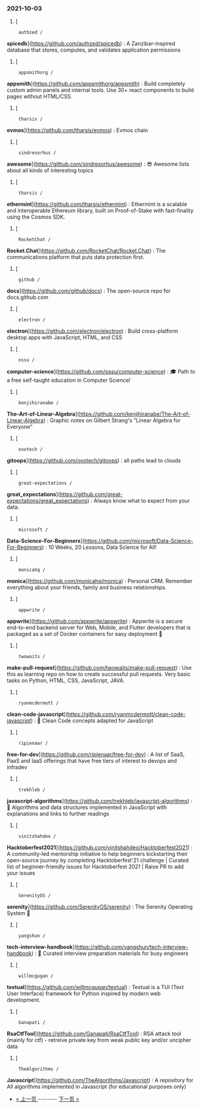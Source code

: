 ### 2021-10-03 
1. [
    

        authzed /
**spicedb**](https://github.com/authzed/spicedb) : A Zanzibar-inspired database that stores, computes, and validates application permissions
1. [
    

        appsmithorg /
**appsmith**](https://github.com/appsmithorg/appsmith) : Build completely custom admin panels and internal tools. Use 30+ react components to build pages without HTML/CSS.
1. [
    

        tharsis /
**evmos**](https://github.com/tharsis/evmos) : Evmos chain
1. [
    

        sindresorhus /
**awesome**](https://github.com/sindresorhus/awesome) : 😎 Awesome lists about all kinds of interesting topics
1. [
    

        tharsis /
**ethermint**](https://github.com/tharsis/ethermint) : Ethermint is a scalable and interoperable Ethereum library, built on Proof-of-Stake with fast-finality using the Cosmos SDK.
1. [
    

        RocketChat /
**Rocket.Chat**](https://github.com/RocketChat/Rocket.Chat) : The communications platform that puts data protection first.
1. [
    

        github /
**docs**](https://github.com/github/docs) : The open-source repo for docs.github.com
1. [
    

        electron /
**electron**](https://github.com/electron/electron) : Build cross-platform desktop apps with JavaScript, HTML, and CSS
1. [
    

        ossu /
**computer-science**](https://github.com/ossu/computer-science) : 🎓 Path to a free self-taught education in Computer Science!
1. [
    

        kenjihiranabe /
**The-Art-of-Linear-Algebra**](https://github.com/kenjihiranabe/The-Art-of-Linear-Algebra) : Graphic notes on Gilbert Strang's "Linear Algebra for Everyone"
1. [
    

        ovotech /
**gitoops**](https://github.com/ovotech/gitoops) : all paths lead to clouds
1. [
    

        great-expectations /
**great_expectations**](https://github.com/great-expectations/great_expectations) : Always know what to expect from your data.
1. [
    

        microsoft /
**Data-Science-For-Beginners**](https://github.com/microsoft/Data-Science-For-Beginners) : 10 Weeks, 20 Lessons, Data Science for All!
1. [
    

        monicahq /
**monica**](https://github.com/monicahq/monica) : Personal CRM. Remember everything about your friends, family and business relationships.
1. [
    

        appwrite /
**appwrite**](https://github.com/appwrite/appwrite) : Appwrite is a secure end-to-end backend server for Web, Mobile, and Flutter developers that is packaged as a set of Docker containers for easy deployment 🚀
1. [
    

        twowaits /
**make-pull-request**](https://github.com/twowaits/make-pull-request) : Use this as learning repo on how to create successful pull requests. Very basic tasks on Python, HTML, CSS, JavaScript, JAVA.
1. [
    

        ryanmcdermott /
**clean-code-javascript**](https://github.com/ryanmcdermott/clean-code-javascript) : 🛁 Clean Code concepts adapted for JavaScript
1. [
    

        ripienaar /
**free-for-dev**](https://github.com/ripienaar/free-for-dev) : A list of SaaS, PaaS and IaaS offerings that have free tiers of interest to devops and infradev
1. [
    

        trekhleb /
**javascript-algorithms**](https://github.com/trekhleb/javascript-algorithms) : 📝 Algorithms and data structures implemented in JavaScript with explanations and links to further readings
1. [
    

        vinitshahdeo /
**Hacktoberfest2021**](https://github.com/vinitshahdeo/Hacktoberfest2021) : A community-led mentorship initiative to help beginners kickstarting their open-source journey by completing Hacktoberfest'21 challenge | Curated list of beginner-friendly issues for Hacktoberfest 2021 | Raise PR to add your issues
1. [
    

        SerenityOS /
**serenity**](https://github.com/SerenityOS/serenity) : The Serenity Operating System 🐞
1. [
    

        yangshun /
**tech-interview-handbook**](https://github.com/yangshun/tech-interview-handbook) : 💯 Curated interview preparation materials for busy engineers
1. [
    

        willmcgugan /
**textual**](https://github.com/willmcgugan/textual) : Textual is a TUI (Text User Interface) framework for Python inspired by modern web development.
1. [
    

        Ganapati /
**RsaCtfTool**](https://github.com/Ganapati/RsaCtfTool) : RSA attack tool (mainly for ctf) - retreive private key from weak public key and/or uncipher data
1. [
    

        TheAlgorithms /
**Javascript**](https://github.com/TheAlgorithms/Javascript) : A repository for All algorithms implemented in Javascript (for educational purposes only) 

- [ < 上一页 ](https://github.com/able8/github-trending-daily-record/blob/master/2021-10-02.md) -------- [ 下一页 > ](https://github.com/able8/github-trending-daily-record/blob/master/2021-10-04.md)